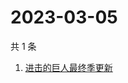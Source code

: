 # 2023-03-05

共 1 条

<!-- BEGIN ZHIHUSEARCH -->
<!-- 最后更新时间 Sun Mar 05 2023 05:16:29 GMT+0800 (China Standard Time) -->
1. [进击的巨人最终季更新](https://www.zhihu.com/search?q=进击的巨人最终季更新)
<!-- END ZHIHUSEARCH -->

